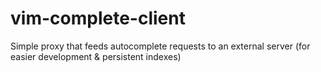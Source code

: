 # vim-complete-client
Simple proxy that feeds autocomplete requests to an external server (for easier development &amp; persistent indexes)
